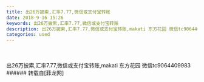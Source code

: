 ```yaml
---
title: 出26万披索,汇率7.77,微信或支付宝转账
date: 2018-9-16 15:26
keywords: 出26万披索,汇率7.77,微信或支付宝转账
description: 出26万披索,汇率7.77,微信或支付宝转账,makati 东方花园 微信tc9064409983
categories: used
---
```

<td class="t_f" id="postmessage_1805887">

<br/>
<br/>
出26万披索,汇率7.77,微信或支付宝转账,makati 东方花园 微信tc9064409983</td>
###### 转载自[菲龙网]